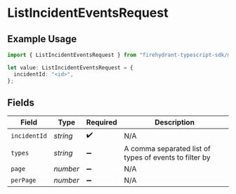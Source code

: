 # ListIncidentEventsRequest

## Example Usage

```typescript
import { ListIncidentEventsRequest } from "firehydrant-typescript-sdk/models/operations";

let value: ListIncidentEventsRequest = {
  incidentId: "<id>",
};
```

## Fields

| Field                                                  | Type                                                   | Required                                               | Description                                            |
| ------------------------------------------------------ | ------------------------------------------------------ | ------------------------------------------------------ | ------------------------------------------------------ |
| `incidentId`                                           | *string*                                               | :heavy_check_mark:                                     | N/A                                                    |
| `types`                                                | *string*                                               | :heavy_minus_sign:                                     | A comma separated list of types of events to filter by |
| `page`                                                 | *number*                                               | :heavy_minus_sign:                                     | N/A                                                    |
| `perPage`                                              | *number*                                               | :heavy_minus_sign:                                     | N/A                                                    |